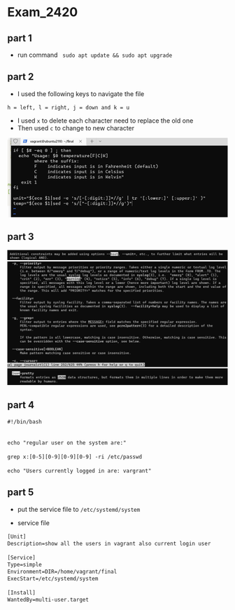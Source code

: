 # Exam_2420

## part 1

- run command ``` sudo apt update && sudo apt upgrade```


## part 2

-  I  used the following keys to navigate the file
```
h = left, l = right, j = down and k = u
```

- I used ```x``` to delete each character need to replace the old one 
- Then used ```c``` to change to new character

![](images/1.png)

## part 3

![](images/2.png)
![](images/3.png)
![](images/5.png)

## part 4

```
#!/bin/bash


echo "regular user on the system are:"

grep x:[0-5][0-9][0-9][0-9] -ri /etc/passwd

echo "Users currently logged in are: vargrant"

```

## part 5
- put the service file to ```/etc/systemd/system```

- service file

```
[Unit]
Description=show all the users in vagrant also current login user

[Service]
Type=simple
Environment=DIR=/home/vagrant/final
ExecStart=/etc/systemd/system

[Install]
WantedBy=multi-user.target

```
